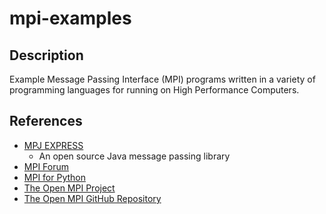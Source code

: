 # mpi-examples

## Description
Example Message Passing Interface (MPI) programs written in a variety of programming languages for running on High Performance Computers.

## References
- [MPJ EXPRESS](http://mpjexpress.org/)
  - An open source Java message passing library
- [MPI Forum](https://www.mpi-forum.org/docs/)
- [MPI for Python](https://mpi4py.readthedocs.io/en/stable/)
- [The Open MPI Project](https://www.open-mpi.org/)
- [The Open MPI GitHub Repository](https://github.com/open-mpi/ompi)
